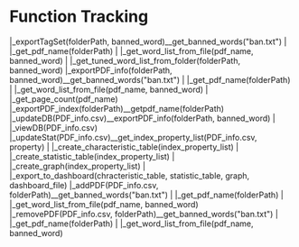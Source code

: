 # Function Tracking

|_exportTagSet(folderPath, banned_word)__get_banned_words("ban.txt")
|                                      |_get_pdf_name(folderPath)
|                                      |_get_word_list_from_file(pdf_name, banned_word)
|                                      |_get_tuned_word_list_from_folder(folderPath, banned_word)
|_exportPDF_info(folderPath, banned_word)__get_banned_words("ban.txt")
|                                        |_get_pdf_name(folderPath)
|                                        |_get_word_list_from_file(pdf_name, banned_word)
|                                        |_get_page_count(pdf_name)
|_exportPDF_index(folderPath)__getpdf_name(folderPath)
|_updateDB(PDF_info.csv)__exportPDF_info(folderPath, banned_word)
|                       |_viewDB(PDF_info.csv)
|_updateStat(PDF_info.csv)__get_index_property_list(PDF_info.csv, property)
|                         |_create_characteristic_table(index_property_list)
|                         |_create_statistic_table(index_property_list)
|                         |_create_graph(index_property_list)
|                         |_export_to_dashboard(chracteristic_table, statistic_table, graph, dashboard_file)
|_addPDF(PDF_info.csv, folderPath)__get_banned_words("ban.txt")
|                      |_get_pdf_name(folderPath)
|                      |_get_word_list_from_file(pdf_name, banned_word)
|_removePDF(PDF_info.csv, folderPath)__get_banned_words("ban.txt")
|                        |_get_pdf_name(folderPath)
|                        |_get_word_list_from_file(pdf_name, banned_word)
